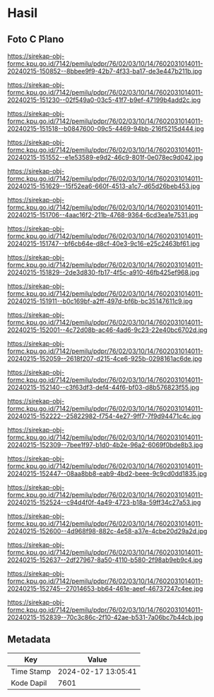 # Hasil

## Foto C Plano

https://sirekap-obj-formc.kpu.go.id/7142/pemilu/pdpr/76/02/03/10/14/7602031014011-20240215-150852--8bbee9f9-42b7-4f33-ba17-de3e447b211b.jpg

https://sirekap-obj-formc.kpu.go.id/7142/pemilu/pdpr/76/02/03/10/14/7602031014011-20240215-151230--02f549a0-03c5-41f7-b9ef-47199b4add2c.jpg

https://sirekap-obj-formc.kpu.go.id/7142/pemilu/pdpr/76/02/03/10/14/7602031014011-20240215-151518--b0847600-09c5-4469-94bb-216f5215d444.jpg

https://sirekap-obj-formc.kpu.go.id/7142/pemilu/pdpr/76/02/03/10/14/7602031014011-20240215-151552--e1e53589-e9d2-46c9-801f-0e078ec9d042.jpg

https://sirekap-obj-formc.kpu.go.id/7142/pemilu/pdpr/76/02/03/10/14/7602031014011-20240215-151629--15f52ea6-660f-4513-a1c7-d65d26beb453.jpg

https://sirekap-obj-formc.kpu.go.id/7142/pemilu/pdpr/76/02/03/10/14/7602031014011-20240215-151706--4aac16f2-211b-4768-9364-6cd3ea1e7531.jpg

https://sirekap-obj-formc.kpu.go.id/7142/pemilu/pdpr/76/02/03/10/14/7602031014011-20240215-151747--bf6cb64e-d8cf-40e3-9c16-e25c2463bf61.jpg

https://sirekap-obj-formc.kpu.go.id/7142/pemilu/pdpr/76/02/03/10/14/7602031014011-20240215-151829--2de3d830-fb17-4f5c-a910-46fb425ef968.jpg

https://sirekap-obj-formc.kpu.go.id/7142/pemilu/pdpr/76/02/03/10/14/7602031014011-20240215-151911--b0c169bf-a2ff-497d-bf6b-bc35147611c9.jpg

https://sirekap-obj-formc.kpu.go.id/7142/pemilu/pdpr/76/02/03/10/14/7602031014011-20240215-152001--4c72d08b-ac46-4ad6-9c23-22e40bc6702d.jpg

https://sirekap-obj-formc.kpu.go.id/7142/pemilu/pdpr/76/02/03/10/14/7602031014011-20240215-152059--2618f207-d215-4ce6-925b-0298161ac6de.jpg

https://sirekap-obj-formc.kpu.go.id/7142/pemilu/pdpr/76/02/03/10/14/7602031014011-20240215-152140--c3f63df3-def4-44f6-bf03-d8b576823f55.jpg

https://sirekap-obj-formc.kpu.go.id/7142/pemilu/pdpr/76/02/03/10/14/7602031014011-20240215-152222--25822982-f754-4e27-9ff7-7f9d94471c4c.jpg

https://sirekap-obj-formc.kpu.go.id/7142/pemilu/pdpr/76/02/03/10/14/7602031014011-20240215-152309--7bee1f97-b1d0-4b2e-96a2-6069f0bde8b3.jpg

https://sirekap-obj-formc.kpu.go.id/7142/pemilu/pdpr/76/02/03/10/14/7602031014011-20240215-152447--08aa8bb8-eab9-4bd2-beee-9c9cd0dd1835.jpg

https://sirekap-obj-formc.kpu.go.id/7142/pemilu/pdpr/76/02/03/10/14/7602031014011-20240215-152524--c94d4f0f-4a49-4723-b18a-59ff34c27a53.jpg

https://sirekap-obj-formc.kpu.go.id/7142/pemilu/pdpr/76/02/03/10/14/7602031014011-20240215-152600--4d968f98-882c-4e58-a37e-4cbe20d29a2d.jpg

https://sirekap-obj-formc.kpu.go.id/7142/pemilu/pdpr/76/02/03/10/14/7602031014011-20240215-152637--2df27967-8a50-4110-b580-2f98ab9eb9c4.jpg

https://sirekap-obj-formc.kpu.go.id/7142/pemilu/pdpr/76/02/03/10/14/7602031014011-20240215-152745--27014653-bb64-461e-aeef-46737247c4ee.jpg

https://sirekap-obj-formc.kpu.go.id/7142/pemilu/pdpr/76/02/03/10/14/7602031014011-20240215-152839--70c3c86c-2f10-42ae-b531-7a06bc7b44cb.jpg


## Metadata

| Key        | Value               |
| ---------- | ------------------- |
| Time Stamp | 2024-02-17 13:05:41 |
| Kode Dapil | 7601                |



